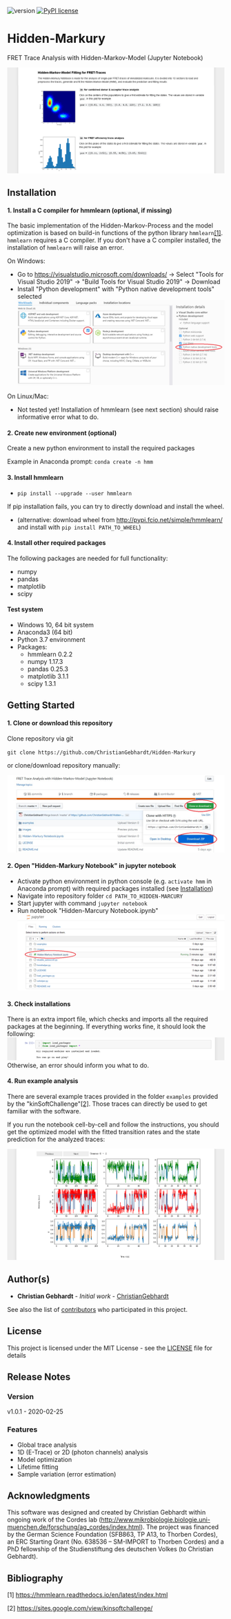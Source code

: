 ![version](https://img.shields.io/badge/version-1.0.1-blue)
[![PyPI license](https://img.shields.io/pypi/l/ansicolortags.svg)](https://pypi.python.org/pypi/ansicolortags/)

# Hidden-Markury
FRET Trace Analysis with Hidden-Markov-Model (Jupyter Notebook)

![Software preview](images/Preview.png?raw=true "Software Preview")

## Installation
#### 1. Install a C compiler for hmmlearn (optional, if missing) 
The basic implementation of the Hidden-Markov-Process and the model optimization is based on build-in functions of the python library `hmmlearn`[[1]](#1).
`hmmlearn` requires a C compiler. If you don't have a C compiler installed, the installation of `hmmlearn` will raise an error.

On Windows: 
- Go to https://visualstudio.microsoft.com/downloads/ -> Select "Tools for Visual Studio 2019" -> "Build Tools for Visual Studio 2019" -> Download
- Install "Python development" with "Python native development tools" selected
![Python development tools](images/MicrosoftDevTools.png?raw=true "Python Development Tools")

On Linux/Mac:
- Not tested yet! Installation of hmmlearn (see next section) should raise informative error what to do.

#### 2. Create new environment (optional)
Create a new python environment to install the required packages

Example in Anaconda prompt: `conda create -n hmm`

#### 3. Install hmmlearn
- `pip install --upgrade --user hmmlearn`

If pip installation fails, you can try to directly download and install the wheel.

- (alternative: download wheel from http://pypi.fcio.net/simple/hmmlearn/ and install with `pip install PATH_TO_WHEEL`)

#### 4. Install other required packages

The following packages are needed for full functionality:
- numpy
- pandas
- matplotlib
- scipy

#### Test system
* Windows 10, 64 bit system
* Anaconda3 (64 bit)
* Python 3.7 environment
* Packages:
  * hmmlearn 0.2.2
  * numpy 1.17.3
  * pandas 0.25.3
  * matplotlib 3.1.1
  * scipy 1.3.1

## Getting Started
#### 1. Clone or download this repository
Clone repository via git

`git clone https://github.com/ChristianGebhardt/Hidden-Markury`

or clone/download repository manually:

![Download repository](images/Download.png?raw=true "Download Repository")

#### 2. Open "Hidden-Markury Notebook" in jupyter notebook
* Activate python environment in python console (e.g. `activate hmm` in Anaconda prompt) with required packages installed (see [Installation](#Installation))
* Navigate into repository folder `cd PATH_TO_HIDDEN-MARCURY`
* Start jupyter with command `jupyter notebook`
* Run notebook "Hidden-Marcury Notebook.ipynb"
![Jupyter Preview](images/Jupyter.png?raw=true "Jupyter Preview")

#### 3. Check installations
There is an extra import file, which checks and imports all the required packages at the beginning. If everything works fine, it should look the following:
![Import preview](images/PreviewImport.png?raw=true "Import Preview")
Otherwise, an error should inform you what to do.

#### 4. Run example analysis
There are several example traces provided in the folder `examples` provided by the "kinSoftChallenge"[[2]](#2). Those traces can directly be used to get familiar with the software.



If you run the notebook cell-by-cell and follow the instructions, you should get the optimized model with the fitted transition rates and the state prediction for the analyzed traces:

![Prediction preview](images/PreviewPrediction.png?raw=true "Prediction Preview")

## Author(s)
* **Christian Gebhardt** - *Initial work* - [ChristianGebhardt](https://github.com/ChristianGebhardt)

See also the list of [contributors](https://github.com/ChristianGebhardt/Hidden-Markury/contributors) who participated in this project.

## License
This project is licensed under the MIT License - see the [LICENSE](LICENSE) file for details

## Release Notes
### Version
v1.0.1 - 2020-02-25
### Features
* Global trace analysis
* 1D (E-Trace) or 2D (photon channels) analysis
* Model optimization
* Lifetime fitting
* Sample variation (error estimation)

## Acknowledgments
This software was designed and created by Christian Gebhardt within ongoing work of the Cordes lab (http://www.mikrobiologie.biologie.uni-muenchen.de/forschung/ag_cordes/index.html). The project was financed by the German Science Foundation (SFB863, TP A13, to Thorben Cordes), an ERC Starting Grant (No. 638536 – SM-IMPORT to Thorben Cordes) and a PhD fellowship of the Studienstiftung des deutschen Volkes (to Christian Gebhardt). 

## Bibliography
<a id="1">[1]</a> https://hmmlearn.readthedocs.io/en/latest/index.html

<a id="2">[2]</a> https://sites.google.com/view/kinsoftchallenge/

